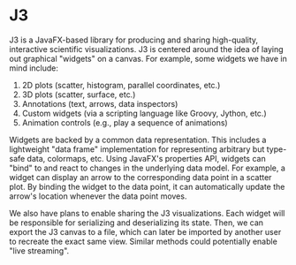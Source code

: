 # J3 #

J3 is a JavaFX-based library for producing and sharing high-quality,
interactive scientific visualizations.  J3 is centered around the idea of
laying out graphical "widgets" on a canvas.  For example, some
widgets we have in mind include:

1. 2D plots (scatter, histogram, parallel coordinates, etc.)
2. 3D plots (scatter, surface, etc.)
3. Annotations (text, arrows, data inspectors)
4. Custom widgets (via a scripting language like Groovy, Jython, etc.)
5. Animation controls (e.g., play a sequence of animations)

Widgets are backed by a common data representation.  This includes a lightweight
"data frame" implementation for representing arbitrary but type-safe data,
colormaps, etc.  Using JavaFX's properties API, widgets can "bind" to and react
to changes in the underlying data model.  For example, a widget can display an
arrow to the corresponding data point in a scatter plot.  By binding the widget
to the data point, it can automatically update the arrow's location whenever the
data point moves.

We also have plans to enable sharing the J3 visualizations.  Each widget will be
responsible for serializing and deserializing its state.  Then, we can export
the J3 canvas to a file, which can later be imported by another user to recreate
the exact same view.  Similar methods could potentially enable "live streaming".